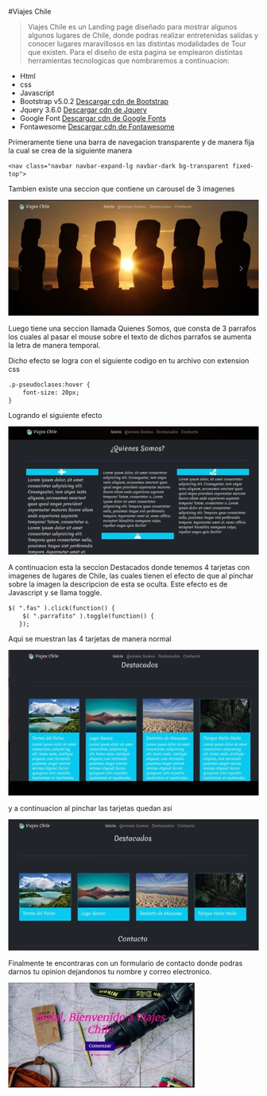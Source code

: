 #Viajes Chile

> Viajes Chile es un Landing page diseñado para mostrar algunos algunos lugares de Chile, donde podras realizar entretenidas salidas y conocer lugares maravillosos en las distintas modalidades de Tour que existen.
Para el diseño de esta pagina se emplearon distintas herramientas tecnologicas que nombraremos a continuacion:

* Html
* css
* Javascript
* Bootstrap v5.0.2
[Descargar cdn de Bootstrap](https://getbootstrap.com/)
* Jquery 3.6.0
[Descargar cdn de Jquery](https://jquery.com/)
* Google Font
[Descargar cdn de Google Fonts](https://fonts.google.com/)
* Fontawesome 
[Descargar cdn de Fontawesome](https://fontawesome.com/)

Primeramente tiene una barra de navegacion transparente y de manera fija la cual se crea de la siguiente manera

```
<nav class="navbar navbar-expand-lg navbar-dark bg-transparent fixed-top">
```

Tambien existe una seccion que contiene un carousel de 3 imagenes


![imagen](/assets/img/carrusel.jpg)

Luego tiene una seccion llamada Quienes Somos, que consta de 3 parrafos los cuales al pasar el mouse sobre el texto de dichos parrafos se aumenta la letra de manera temporal.

Dicho efecto se logra con el siguiente codigo en tu archivo con extension css

```
.p-pseudoclases:hover {
    font-size: 20px;
}
```
Logrando el siguiente efecto

![imagen](/assets/img/parrafos.jpg)

A continuacion esta la seccion Destacados donde tenemos 4 tarjetas con imagenes de lugares de Chile, las cuales tienen el efecto de que al pinchar sobre la imagen la descripcion de esta se oculta. Este efecto es de Javascript y se llama toggle.

```
$( ".fas" ).click(function() {
    $( ".parrafito" ).toggle(function() {
   });
 ```

 Aqui se muestran las 4 tarjetas de manera normal

 ![imagen](/assets/img/sintaggle.jpg)

 y a continuacion al pinchar las tarjetas quedan asi

 ![imagen](/assets/img/contoggle.jpg)

 Finalmente te encontraras con un formulario de contacto donde podras darnos tu opinion dejandonos tu nombre y correo electronico.

 ![imagen](/assets/img/formulario.jpg)